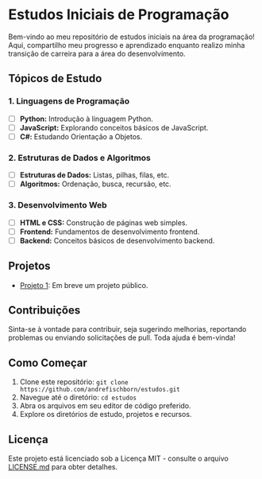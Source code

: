 # Estudos Iniciais de Programação

Bem-vindo ao meu repositório de estudos iniciais na área da programação! Aqui, compartilho meu progresso e aprendizado enquanto realizo minha transição de carreira para a área do desenvolvimento.

## Tópicos de Estudo

### 1. Linguagens de Programação

- [ ] **Python:** Introdução à linguagem Python.
- [ ] **JavaScript:** Explorando conceitos básicos de JavaScript.
- [ ] **C#:** Estudando Orientação a Objetos.

### 2. Estruturas de Dados e Algoritmos

- [ ] **Estruturas de Dados:** Listas, pilhas, filas, etc.
- [ ] **Algoritmos:** Ordenação, busca, recursão, etc.

### 3. Desenvolvimento Web

- [ ] **HTML e CSS:** Construção de páginas web simples.
- [ ] **Frontend:** Fundamentos de desenvolvimento frontend.
- [ ] **Backend:** Conceitos básicos de desenvolvimento backend.

## Projetos

- [Projeto 1](/projetos/projeto1): Em breve um projeto público.


## Contribuições

Sinta-se à vontade para contribuir, seja sugerindo melhorias, reportando problemas ou enviando solicitações de pull. Toda ajuda é bem-vinda!

## Como Começar

1. Clone este repositório: `git clone https://github.com/andrefischborn/estudos.git`
2. Navegue até o diretório: `cd estudos`
3. Abra os arquivos em seu editor de código preferido.
4. Explore os diretórios de estudo, projetos e recursos.

## Licença

Este projeto está licenciado sob a Licença MIT - consulte o arquivo [LICENSE.md](LICENSE.md) para obter detalhes.
